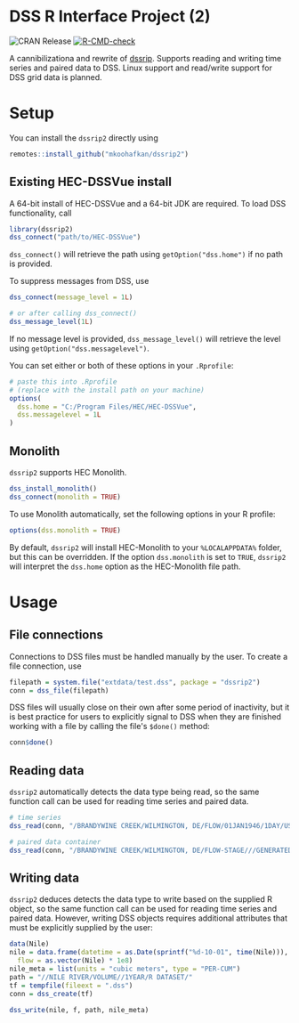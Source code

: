 # DSS R Interface Project (2)

  <!-- badges: start -->
  ![CRAN Release](https://www.r-pkg.org/badges/version-last-release/dssrip2)
  [![R-CMD-check](https://github.com/mkoohafkan/dssrip2/actions/workflows/R-CMD-check.yaml/badge.svg)](https://github.com/mkoohafkan/dssrip2/actions/workflows/R-CMD-check.yaml)
  <!-- badges: end -->

A cannibilizationa and rewrite of
[dssrip](https://github.com/eheisman/dssrip). Supports reading and
writing time series and paired data to DSS. Linux support and
read/write support for DSS grid data is planned.
 
# Setup

You can install the `dssrip2` directly using

```r
remotes::install_github("mkoohafkan/dssrip2")
```

## Existing HEC-DSSVue install

A 64-bit install of HEC-DSSVue and a 64-bit JDK are required. To load
DSS functionality, call

```r
library(dssrip2)
dss_connect("path/to/HEC-DSSVue")
```

`dss_connect()` will retrieve the path using `getOption("dss.home")` 
if no path is provided. 

To suppress messages from DSS, use

```r
dss_connect(message_level = 1L)

# or after calling dss_connect()
dss_message_level(1L)
```

If no message level is provided, `dss_message_level()` will retrieve
the level using `getOption("dss.messagelevel")`.

You can set either or both of these options in your `.Rprofile`:

```r
# paste this into .Rprofile
# (replace with the install path on your machine)
options(
  dss.home = "C:/Program Files/HEC/HEC-DSSVue",
  dss.messagelevel = 1L
)
```


## Monolith

`dssrip2` supports HEC Monolith.
```r
dss_install_monolith()
dss_connect(monolith = TRUE)
```

To use Monolith automatically, set the following
options in your R profile:

```r
options(dss.monolith = TRUE)
```

By default, `dssrip2` will install HEC-Monolith to your
`%LOCALAPPDATA%` folder, but this can be overridden. If the option
`dss.monolith` is set to `TRUE`, `dssrip2` will interpret the
`dss.home` option as the HEC-Monolith file path.


# Usage

## File connections

Connections to DSS files must be handled manually by the user. To
create a file connection, use

```r
filepath = system.file("extdata/test.dss", package = "dssrip2")
conn = dss_file(filepath)
```

DSS files will usually close on their own after some period of
inactivity, but it is best practice for users to explicitly signal
to DSS when they are finished working with a file by calling the 
file's `$done()` method:

```r
conn$done()
```

## Reading data

`dssrip2` automatically detects the data type being read, so the same
function call can be used for reading time series and paired data.

```r
# time series
dss_read(conn, "/BRANDYWINE CREEK/WILMINGTON, DE/FLOW/01JAN1946/1DAY/USGS/")

# paired data container
dss_read(conn, "/BRANDYWINE CREEK/WILMINGTON, DE/FLOW-STAGE///GENERATED DATA PAIRS/")
```

## Writing data

`dssrip2` deduces detects the data type to write based on the supplied
R object, so the same function call can be used for reading time
series and paired data. However, writing DSS objects requires
additional attributes that must be explicitly supplied by the user:

```r
data(Nile)
nile = data.frame(datetime = as.Date(sprintf("%d-10-01", time(Nile))),
  flow = as.vector(Nile) * 1e8)
nile_meta = list(units = "cubic meters", type = "PER-CUM")
path = "//NILE RIVER/VOLUME//1YEAR/R DATASET/"
tf = tempfile(fileext = ".dss")
conn = dss_create(tf)

dss_write(nile, f, path, nile_meta)
```
